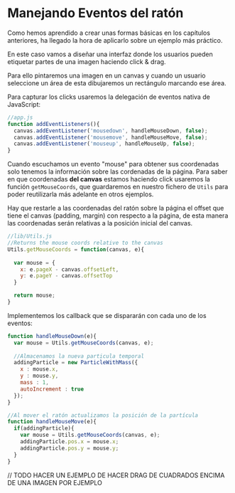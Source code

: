 # Manejando Eventos del ratón

Como hemos aprendido a crear unas formas básicas en los capítulos anteriores, ha llegado la hora de aplicarlo sobre un ejemplo más práctico.

En este caso vamos a diseñar una interfaz donde los usuarios pueden etiquetar partes de una imagen haciendo click & drag. 

Para ello pintaremos una imagen en un canvas y cuando un usuario seleccione un área de esta dibujaremos un rectángulo marcando ese área.

Para capturar los clicks usaremos la delegación de eventos nativa de JavaScript:

```javascript
//app.js
function addEventListeners(){
  canvas.addEventListener('mousedown', handleMouseDown, false);
  canvas.addEventListener('mousemove', handleMouseMove, false);
  canvas.addEventListener('mouseup', handleMouseUp, false);
}
```

Cuando escuchamos un evento "mouse" para obtener sus coordenadas solo tenemos la información sobre las cordenadas de la página.
Para saber en que coordenadas **del canvas** estamos haciendo click usaremos la función `getMouseCoords`, que guardaremos en nuestro fichero de `Utils` para poder reutilizarla más adelante en otros ejemplos.

Hay que restarle a las coordenadas del ratón sobre la página el offset que tiene el canvas (padding, margin) con respecto a la página, de esta manera las coordenadas serán relativas a la posición inicial del canvas.

```javascript
//lib/Utils.js
//Returns the mouse coords relative to the canvas
Utils.getMouseCoords = function(canvas, e){
  
  var mouse = {
    x: e.pageX - canvas.offsetLeft,
    y: e.pageY - canvas.offsetTop
  }

  return mouse;
}
```

Implementemos los callback que se dispararán con cada uno de los eventos:


```javascript
function handleMouseDown(e){
  var mouse = Utils.getMouseCoords(canvas, e);
  
  //Almacenamos la nueva particula temporal
  addingParticle = new ParticleWithMass({
    x : mouse.x,
    y : mouse.y,
    mass : 1, 
    autoIncrement : true
  });
}
```

```javascript
//Al mover el ratón actualizamos la posición de la partícula
function handleMouseMove(e){
  if(addingParticle){
    var mouse = Utils.getMouseCoords(canvas, e);
    addingParticle.pos.x = mouse.x;
    addingParticle.pos.y = mouse.y;
  }
}
```


// TODO HACER UN EJEMPLO DE HACER DRAG DE CUADRADOS ENCIMA DE UNA IMAGEN POR EJEMPLO
